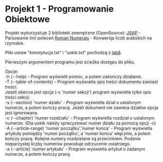 # Projekt 1 - Programowanie Obiektowe

Projekt wykorzystuje 2 biblioteki zewnętrzne (OpenSource):
[JSAP](http://www.martiansoftware.com/jsap/) - Parsowanie linii poleceń
[Roman Numerals](http://frequal.com/RomanNumerals/index.html) - Konwersja liczb arabskich na rzymskie.

Pliki ustaw "konstytucja.txt" i "uokik.txt" pochodzą z [lab8](https://github.com/apohllo/obiektowe-lab/tree/master/lab8).

Pierwszym argumentem programu jest ścieżka dostępu do pliku. 

Opcje: \
-h (--help) - Program wyświetli pomoc, a potem zakończy działanie. \
-T (--table-of-contents) - Program wyświetla spis treści dokumentu zamiast treści. \
Jeżeli obecna jest opcja (-c 'numer sekcji') program wyświetla tylko spis treści sekcji. \
-s (--section) 'numer działu' - Program wyświetla dział o ustalonym numerze, a potem kończy pracę. Jeżeli dokument nie zawiera działów opcja jest ignorowana. \
-c (--chapter) 'numer rozdziału' - Program wyświetla rozdział o ustalonym numerze. (Dla uokik należy sprecyzować numer działu za pomocą opcji -c) \
-A (--article-range) 'numer początku','numer końca' - Program wyświetla artykuły pomiędzy 'numer początku', a 'numer końca' włącznie, a potem kończy pracę. Kolejne numery rozdzielane są przecinkiem. Podanie nieparzystej liczby numerów powoduje odrzucenie ostatniego. \
-a (--article) 'numer artykułu' - Program wyświetla artykuł o zadanym numerze, a potem kończy pracę.


